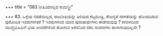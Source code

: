 +++
title = "083 ನೀತಿವಿದನಲ್ಲದ ಕುಮನ್ತ್ರೀ"

+++
83. ಒಳ್ಳೆಯ ನಡತೆಯಿಲ್ಲದ, ರಾಜನೀತಿಯನ್ನು ತಿಳಿಯದ ಕೆಟ್ಟಮಂತ್ರಿ, ಸೌಜನ್ಯತೆ ಸರಳತೆಯನ್ನು ಹೊಂದದಿರುವ ಪುರೋಹಿತ ಇವರುಗಳೇತಕೆ ? ಇವರುಗಳಿಂದ ಯಾವ ಪುರುಷಾರ್ಥಗಳು ಈಡೇರುವುವು ? ಕಳವಳದಿಂದ ಯುದ್ಧಭೂಮಿಗೆ ಭಯ ಅಂಜಿಕೆಗಳಿಂದ ಹೋಗುವ ಅರಸನಿಂದ ಸಕಲ ಸಂಪದಗಳು ಹಾಳಾಗುವುದಿಲ್ಲವೇ ?